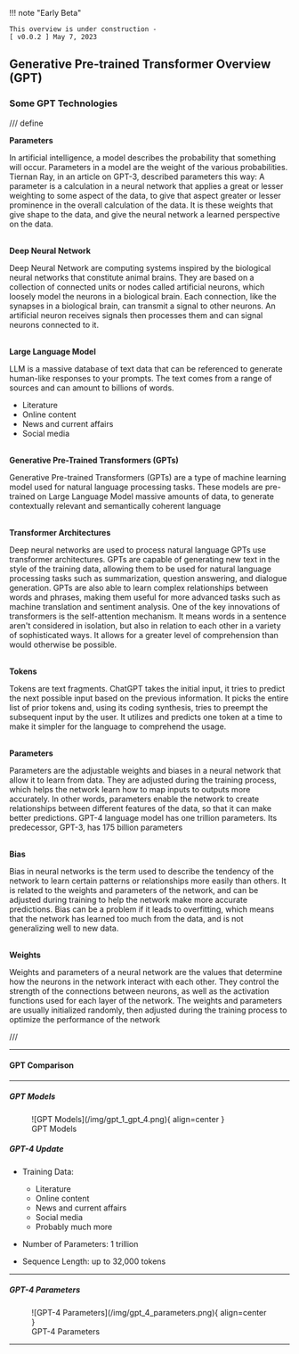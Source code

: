 !!! note "Early Beta"
    
    This overview is under construction - 
    [ v0.0.2 ] May 7, 2023

## Generative Pre-trained Transformer Overview (GPT)

### Some GPT Technologies

/// define

**Parameters**

In artificial intelligence, a model describes the probability that something will occur. Parameters in a model are the weight of the various probabilities. Tiernan Ray, in an article on GPT-3, described parameters this way:
A parameter is a calculation in a neural network that applies a great or lesser weighting to some aspect of the data, to give that aspect greater or lesser prominence in the overall calculation of the data. It is these weights that give shape to the data, and give the neural network a learned perspective on the data.
<br><br>

**Deep Neural Network**

Deep Neural Network are computing systems inspired by the biological neural networks that constitute animal brains. They are based on a collection of connected units or nodes called artificial neurons, which loosely model the neurons in a biological brain. Each connection, like the synapses in a biological brain, can transmit a signal to other neurons. An artificial neuron receives signals then processes them and can signal neurons connected to it. 
<br><br>

**Large Language Model**

LLM is a massive database of text data that can be referenced to generate human-like responses to your prompts. The text comes from a range of sources and can amount to billions of words. 

* Literature
* Online content
* News and current affairs
* Social media
<br><br>

**Generative Pre-Trained Transformers (GPTs)**

Generative Pre-trained Transformers (GPTs) are a type of machine learning model used for natural language processing tasks. These models are pre-trained on Large Language Model massive amounts of data, to generate contextually relevant and semantically coherent language
<br><br>

**Transformer Architectures**

Deep neural networks are used to process natural language
GPTs use transformer architectures. GPTs are capable of generating new text in the style of the training data, allowing them to be used for natural language processing tasks such as summarization, question answering, and dialogue generation. GPTs are also able to learn complex relationships between words and phrases, making them useful for more advanced tasks such as machine translation and sentiment analysis. One of the key innovations of transformers is the self-attention mechanism. It means words in a sentence aren't considered in isolation, but also in relation to each other in a variety of sophisticated ways. It allows for a greater level of comprehension than would otherwise be possible.
<br><br>

**Tokens**

Tokens are text fragments. ChatGPT takes the initial input, it tries to predict the next possible input based on the previous information. It picks the entire list of prior tokens and, using its coding synthesis, tries to preempt the subsequent input by the user. It utilizes and predicts one token at a time to make it simpler for the language to comprehend the usage.
<br><br>

**Parameters**

Parameters are the adjustable weights and biases in a neural network that allow it to learn from data. They are adjusted during the training process, which helps the network learn how to map inputs to outputs more accurately. In other words, parameters enable the network to create relationships between different features of the data, so that it can make better predictions.  GPT-4 language model has one trillion parameters. Its predecessor, GPT-3, has 175 billion parameters
<br><br>

**Bias**

Bias in neural networks is the term used to describe the tendency of the network to learn certain patterns or relationships more easily than others. It is related to the weights and parameters of the network, and can be adjusted during training to help the network make more accurate predictions. Bias can be a problem if it leads to overfitting, which means that the network has learned too much from the data, and is not generalizing well to new data.
<br><br>

**Weights**

Weights and parameters of a neural network are the values that determine how the neurons in the network interact with each other. They control the strength of the connections between neurons, as well as the activation functions used for each layer of the network. The weights and parameters are usually initialized randomly, then adjusted during the training process to optimize the performance of the network

///

<!-- >* OpenAI stated that GPT-4 is "more reliable, creative, and able to handle much more nuanced instructions than GPT-3.5. They produced two versions of GPT-4, with context windows of 8,192 and 32,768 tokens, a significant improvement over GPT-3.5 and GPT-3, which were limited to 4,096 and 2,049 tokens respectively.

>* GPT-4, the latest of those projects, was likely trained using trillions of words of text and many thousands of powerful computer chips. The process cost over $100 million.

>* Generative pre-trained transformers (GPT) are a family of large language models (LLMs). GPT models are artificial neural networks that are based on the transformer architecture, pre-trained on large datasets of unlabelled text, and able to generate novel human-like text. https://en.wikipedia.org/wiki/Generative_pre-trained_transformer

>* Generative Pre-trained Transformers (GPTs) are a type of machine learning model used for natural language processing tasks. These models are pre-trained on massive amounts of data, such as books and web pages, to generate contextually relevant and semantically coherent language. -->

---

#### GPT Comparison

---

##### GPT Models

<figure markdown>
  ![GPT Models](/img/gpt_1_gpt_4.png){ align=center }
<figcaption>GPT Models</figcaption>
</figure>

##### GPT-4 Update

* Training Data:  
    * Literature
    * Online content
    * News and current affairs
    * Social media
    * Probably much more

* Number of Parameters: 1 trillion
* Sequence Length: up to 32,000 tokens

---

##### GPT-4 Parameters

<figure markdown>
  ![GPT-4 Parameters](/img/gpt_4_parameters.png){ align=center }
<figcaption>GPT-4 Parameters</figcaption>
</figure>

---

